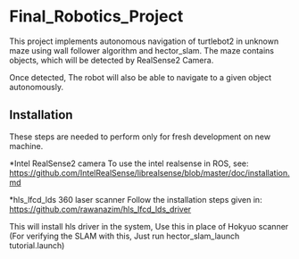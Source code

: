 # Final_Robotics_Project

This project implements autonomous navigation of turtlebot2 in unknown maze using wall follower algorithm and hector_slam. The maze contains objects, which will be detected by RealSense2 Camera. 

Once detected, The robot will also be able to navigate to a given object autonomously.

## Installation

These steps are needed to perform only for fresh development on new machine.

*Intel RealSense2 camera
To use the intel realsense in ROS, see: https://github.com/IntelRealSense/librealsense/blob/master/doc/installation.md

*hls_lfcd_lds 360 laser scanner
Follow the installation steps given in: https://github.com/rawanazim/hls_lfcd_lds_driver

This will install hls driver in the system, Use this in place of Hokyuo scanner (For verifying the SLAM with this, Just run hector_slam_launch tutorial.launch)
